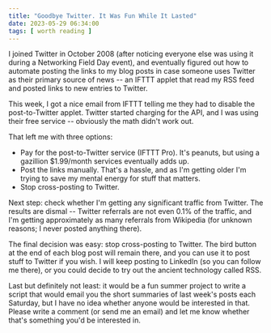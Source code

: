 ```yaml
---
title: "Goodbye Twitter. It Was Fun While It Lasted"
date: 2023-05-29 06:34:00
tags: [ worth reading ]
---
```

I joined Twitter in October 2008 (after noticing everyone else was using it during a Networking Field Day event), and eventually figured out how to automate posting the links to my blog posts in case someone uses Twitter as their primary source of news -- an IFTTT applet that read my RSS feed and posted links to new entries to Twitter.

This week, I got a nice email from IFTTT telling me they had to disable the post-to-Twitter applet. Twitter started charging for the API, and I was using their free service -- obviously the math didn't work out.

That left me with three options:
<!--more-->
* Pay for the post-to-Twitter service (IFTTT Pro). It's peanuts, but using a gazillion $1.99/month services eventually adds up.
* Post the links manually. That's a hassle, and as I'm getting older I'm trying to save my mental energy for stuff that matters.
* Stop cross-posting to Twitter.

Next step: check whether I'm getting any significant traffic from Twitter. The results are dismal -- Twitter referrals are not even 0.1% of the traffic, and I'm getting approximately as many referrals from Wikipedia (for unknown reasons; I never posted anything there).

The final decision was easy: stop cross-posting to Twitter. The bird button at the end of each blog post will remain there, and you can use it to post stuff to Twitter if you wish. I will keep posting to LinkedIn (so you can follow me there), or you could decide to try out the ancient technology called RSS.

Last but definitely not least: it would be a fun summer project to write a script that would email you the short summaries of last week's posts each Saturday, but I have no idea whether anyone would be interested in that. Please write a comment (or send me an email) and let me know whether that's something you'd be interested in.
